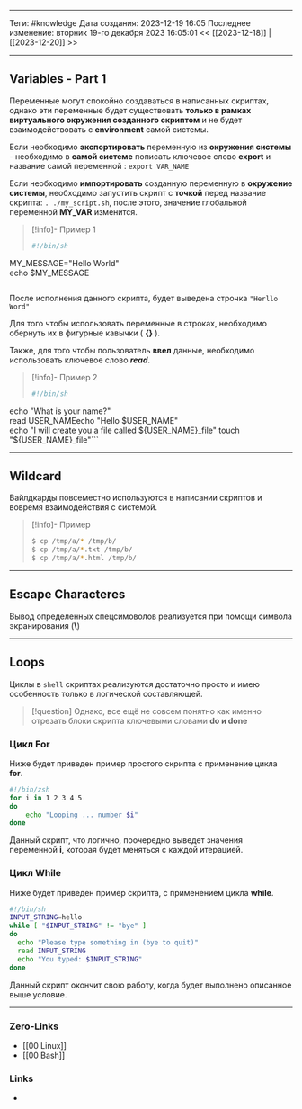 ___
Теги: #knowledge 
Дата создания: 2023-12-19 16:05 
Последнее изменение: вторник 19-го декабря 2023 16:05:01
<< [[2023-12-18]] | [[2023-12-20]] >> 
___
## Variables - Part 1

Переменные могут спокойно создаваться в написанных скриптах, однако эти переменные будет существовать **только в рамках виртуального окружения созданного скриптом** и не будет взаимодействовать с **environment**  самой системы.

Если необходимо **экспортировать** переменную из **окружения системы** - необходимо в **самой системе** пописать ключевое слово **export** и название самой переменной : `export VAR_NAME`

Если необходимо **импортировать** созданную переменную в **окружение системы**, необходимо запустить скрипт с **точкой** перед название скрипта:
`. ./my_script.sh`, после этого, значение глобальной переменной **MY_VAR** изменится.

>[!info]- Пример 1
>```sh
>#!/bin/sh  
MY_MESSAGE="Hello World"  
echo $MY_MESSAGE
>```

После исполнения данного скрипта, будет выведена строчка `"Herllo Word"`

Для того чтобы использовать переменные в строках, необходимо обернуть их в фигурные кавычки ( **{}** ).

Также, для того чтобы пользователь **ввел** данные, необходимо использовать ключевое слово ***read***.

>[!info]- Пример 2
>```sh
>#!/bin/sh  
echo "What is your name?"  
read USER_NAMEecho "Hello $USER_NAME"  
echo "I will create you a file called ${USER_NAME}_file"  
touch "${USER_NAME}_file"```

---
## Wildcard

Вайлдкарды повсеместно используются в написании скриптов и вовремя взаимодействия с системой.

>[!info]- Пример
>```sh
>$ cp /tmp/a/* /tmp/b/
>$ cp /tmp/a/*.txt /tmp/b/
>$ cp /tmp/a/*.html /tmp/b/
>```

---
## Escape Characteres

Вывод определенных спецсимоволов реализуется при помощи символа экранирования (**\\**)

___
## Loops

Циклы в `shell` скриптах реализуются достаточно просто и имею особенность только в логической составляющей. 

>[!question] 
>Однако, все ещё не совсем понятно как именно отрезать блоки скрипта ключевыми словами **do и done**

### Цикл For

Ниже будет приведен пример простого скрипта с применение цикла **for**.
```sh
#!/bin/zsh
for i in 1 2 3 4 5
do
	echo "Looping ... number $i"
done
```

Данный скрипт, что логично, поочередно выведет значения переменной **i**, которая будет меняться с каждой итерацией.

### Цикл While

Ниже будет приведен пример скрипта, с применением цикла **while**.

```sh
#!/bin/sh
INPUT_STRING=hello
while [ "$INPUT_STRING" != "bye" ]
do
  echo "Please type something in (bye to quit)"
  read INPUT_STRING
  echo "You typed: $INPUT_STRING"
done

```

Данный скрипт окончит свою работу, когда будет выполнено описанное выше условие.
___
### Zero-Links
- [[00 Linux]]
- [[00 Bash]]
### Links
- 
